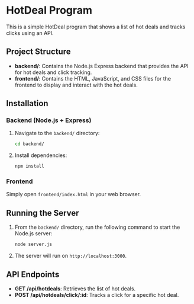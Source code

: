 # HotDeal Program

This is a simple HotDeal program that shows a list of hot deals and tracks clicks using an API.

## Project Structure
- **backend/**: Contains the Node.js Express backend that provides the API for hot deals and click tracking.
- **frontend/**: Contains the HTML, JavaScript, and CSS files for the frontend to display and interact with the hot deals.

## Installation

### Backend (Node.js + Express)
1. Navigate to the `backend/` directory:
   ```bash
   cd backend/
   ```
2. Install dependencies:
   ```bash
   npm install
   ```

### Frontend
Simply open `frontend/index.html` in your web browser.

## Running the Server
1. From the `backend/` directory, run the following command to start the Node.js server:
   ```bash
   node server.js
   ```

2. The server will run on `http://localhost:3000`.

## API Endpoints
- **GET /api/hotdeals**: Retrieves the list of hot deals.
- **POST /api/hotdeals/click/:id**: Tracks a click for a specific hot deal.

